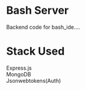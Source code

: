 # Bash Server
Backend code for bash_ide....  
# Stack Used
Express.js  
MongoDB  
Jsonwebtokens(Auth)    
